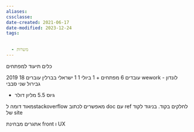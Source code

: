 ```yaml
---
aliases: 
cssclasse: 
date-created: 2021-06-17
date-modified: 2023-12-24
tags:
  
  
  - משרות
---
```


כלים תיעוד למפתחים

2019
18 עובדים
6 מפתחים + 1 ביולי
1
1 ישראלי בברלין
עוברים wework - לונדון גבירול
שני סבבי
- גיוס 5.5 מליון דולר

מאוד דומה לstackoverflow
מאפשרים לכתוב doc עם ref לחלקים בקוד.
בניגוד לקוד של site

אתגרים מבחינת front ו UX
